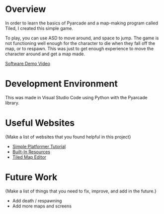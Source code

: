 # Overview

In order to learn the basics of Pyarcade and a map-making program called Tiled, I created this simple game. 

To play, you can use ASD to move around, and space to jump. The game is not functioning well enough for the character to die when they fall off the map, or to respawn.
This was just to get enough experience to move the character around and get a map made. 

[Software Demo Video](http://youtube.link.goes.here)

# Development Environment

This was made in Visual Studio Code using Python with the Pyarcade library. 

# Useful Websites

{Make a list of websites that you found helpful in this project}
* [Simple Platformer Tutorial](https://api.arcade.academy/en/latest/examples/platform_tutorial/index.html)
* [Built-In Resources](https://api.arcade.academy/en/latest/resources.html)
* [Tiled Map Editor](https://www.mapeditor.org/)

# Future Work

{Make a list of things that you need to fix, improve, and add in the future.}
* Add death / respawning
* Add more maps and screens
